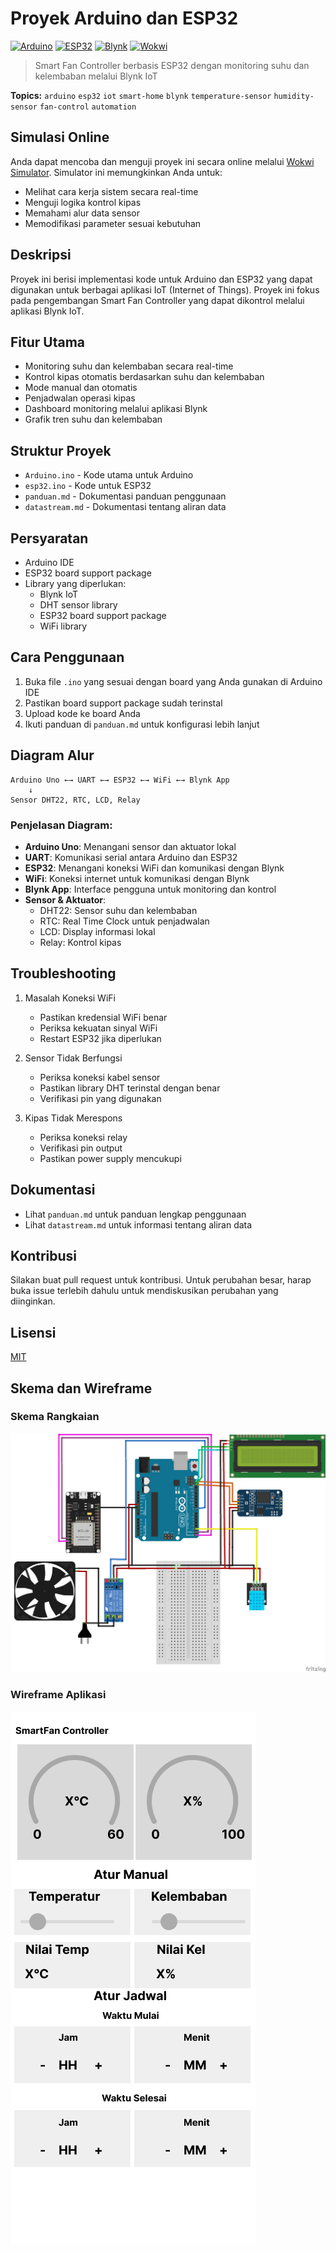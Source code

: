 # Proyek Arduino dan ESP32

[![Arduino](https://img.shields.io/badge/Arduino-00979D?style=for-the-badge&logo=Arduino&logoColor=white)](https://www.arduino.cc/)
[![ESP32](https://img.shields.io/badge/ESP32-000000?style=for-the-badge&logo=espressif&logoColor=white)](https://www.espressif.com/)
[![Blynk](https://img.shields.io/badge/Blynk-00979D?style=for-the-badge&logo=blynk&logoColor=white)](https://blynk.io/)
[![Wokwi](https://img.shields.io/badge/Wokwi-2E1A47?style=for-the-badge&logo=wokwi&logoColor=white)](https://wokwi.com/projects/433123236791603201)

> Smart Fan Controller berbasis ESP32 dengan monitoring suhu dan kelembaban melalui Blynk IoT

**Topics:** `arduino` `esp32` `iot` `smart-home` `blynk` `temperature-sensor` `humidity-sensor` `fan-control` `automation`

## Simulasi Online
Anda dapat mencoba dan menguji proyek ini secara online melalui [Wokwi Simulator](https://wokwi.com/projects/433123236791603201). Simulator ini memungkinkan Anda untuk:
- Melihat cara kerja sistem secara real-time
- Menguji logika kontrol kipas
- Memahami alur data sensor
- Memodifikasi parameter sesuai kebutuhan

## Deskripsi
Proyek ini berisi implementasi kode untuk Arduino dan ESP32 yang dapat digunakan untuk berbagai aplikasi IoT (Internet of Things). Proyek ini fokus pada pengembangan Smart Fan Controller yang dapat dikontrol melalui aplikasi Blynk IoT.

## Fitur Utama
- Monitoring suhu dan kelembaban secara real-time
- Kontrol kipas otomatis berdasarkan suhu dan kelembaban
- Mode manual dan otomatis
- Penjadwalan operasi kipas
- Dashboard monitoring melalui aplikasi Blynk
- Grafik tren suhu dan kelembaban

## Struktur Proyek
- `Arduino.ino` - Kode utama untuk Arduino
- `esp32.ino` - Kode untuk ESP32
- `panduan.md` - Dokumentasi panduan penggunaan
- `datastream.md` - Dokumentasi tentang aliran data

## Persyaratan
- Arduino IDE
- ESP32 board support package
- Library yang diperlukan:
  - Blynk IoT
  - DHT sensor library
  - ESP32 board support package
  - WiFi library

## Cara Penggunaan
1. Buka file `.ino` yang sesuai dengan board yang Anda gunakan di Arduino IDE
2. Pastikan board support package sudah terinstal
3. Upload kode ke board Anda
4. Ikuti panduan di `panduan.md` untuk konfigurasi lebih lanjut

## Diagram Alur
```
Arduino Uno ←→ UART ←→ ESP32 ←→ WiFi ←→ Blynk App
    ↓
Sensor DHT22, RTC, LCD, Relay
```

### Penjelasan Diagram:
- **Arduino Uno**: Menangani sensor dan aktuator lokal
- **UART**: Komunikasi serial antara Arduino dan ESP32
- **ESP32**: Menangani koneksi WiFi dan komunikasi dengan Blynk
- **WiFi**: Koneksi internet untuk komunikasi dengan Blynk
- **Blynk App**: Interface pengguna untuk monitoring dan kontrol
- **Sensor & Aktuator**:
  - DHT22: Sensor suhu dan kelembaban
  - RTC: Real Time Clock untuk penjadwalan
  - LCD: Display informasi lokal
  - Relay: Kontrol kipas

## Troubleshooting
1. Masalah Koneksi WiFi
   - Pastikan kredensial WiFi benar
   - Periksa kekuatan sinyal WiFi
   - Restart ESP32 jika diperlukan

2. Sensor Tidak Berfungsi
   - Periksa koneksi kabel sensor
   - Pastikan library DHT terinstal dengan benar
   - Verifikasi pin yang digunakan

3. Kipas Tidak Merespons
   - Periksa koneksi relay
   - Verifikasi pin output
   - Pastikan power supply mencukupi

## Dokumentasi
- Lihat `panduan.md` untuk panduan lengkap penggunaan
- Lihat `datastream.md` untuk informasi tentang aliran data

## Kontribusi
Silakan buat pull request untuk kontribusi. Untuk perubahan besar, harap buka issue terlebih dahulu untuk mendiskusikan perubahan yang diinginkan.

## Lisensi
[MIT](https://choosealicense.com/licenses/mit/)

## Skema dan Wireframe

### Skema Rangkaian
![Skema Fan Automation](skema_fan_automation_bb.png)

### Wireframe Aplikasi
![Wireframe SmartFan Controller](Wireframe.png) 
